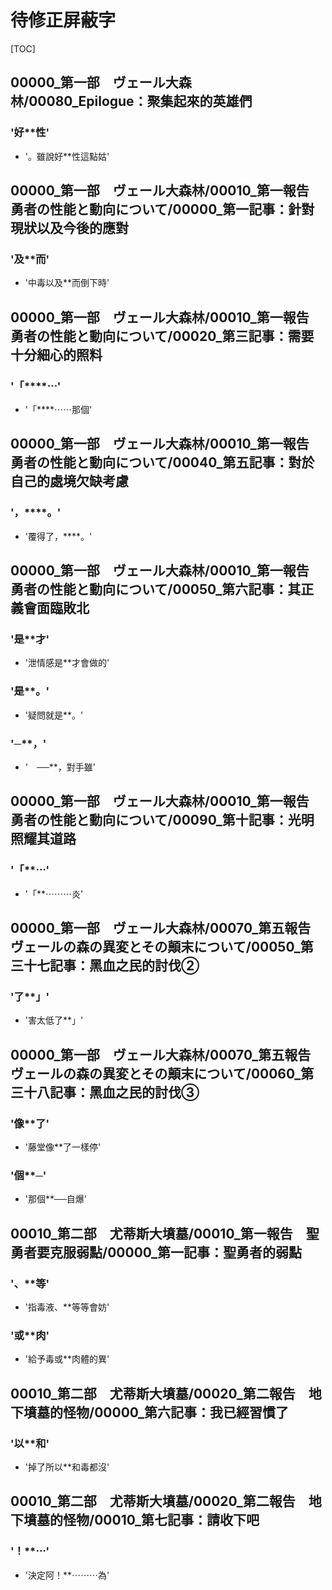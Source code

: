 # 待修正屏蔽字

[TOC]

## 00000_第一部　ヴェール大森林/00080_Epilogue：聚集起來的英雄們

### '好**性'

- '。雖說好**性這點姑'


## 00000_第一部　ヴェール大森林/00010_第一報告　勇者の性能と動向について/00000_第一記事：針對現狀以及今後的應對

### '及**而'

- '中毒以及**而倒下時'


## 00000_第一部　ヴェール大森林/00010_第一報告　勇者の性能と動向について/00020_第三記事：需要十分細心的照料

### '「****⋯'

- '「****⋯⋯那個'


## 00000_第一部　ヴェール大森林/00010_第一報告　勇者の性能と動向について/00040_第五記事：對於自己的處境欠缺考慮

### '，****。'

- '覆得了，****。'


## 00000_第一部　ヴェール大森林/00010_第一報告　勇者の性能と動向について/00050_第六記事：其正義會面臨敗北

### '是**才'

- '泄情感是**才會做的'

### '是**。'

- '疑問就是**。'

### '─**，'

- '　──**，對手雖'


## 00000_第一部　ヴェール大森林/00010_第一報告　勇者の性能と動向について/00090_第十記事：光明照耀其道路

### '「**⋯'

- '「**⋯⋯⋯炎'


## 00000_第一部　ヴェール大森林/00070_第五報告　ヴェールの森の異変とその顛末について/00050_第三十七記事：黑血之民的討伐②

### '了**」'

- '害太低了**」'


## 00000_第一部　ヴェール大森林/00070_第五報告　ヴェールの森の異変とその顛末について/00060_第三十八記事：黑血之民的討伐③

### '像**了'

- '藤堂像**了一樣停'

### '個**─'

- '那個**──自爆'


## 00010_第二部　尤蒂斯大墳墓/00010_第一報告　聖勇者要克服弱點/00000_第一記事：聖勇者的弱點

### '、**等'

- '指毒液、**等等會妨'

### '或**肉'

- '給予毒或**肉體的異'


## 00010_第二部　尤蒂斯大墳墓/00020_第二報告　地下墳墓的怪物/00000_第六記事：我已經習慣了

### '以**和'

- '掉了所以**和毒都沒'


## 00010_第二部　尤蒂斯大墳墓/00020_第二報告　地下墳墓的怪物/00010_第七記事：請收下吧

### '！**⋯'

- '決定阿！**⋯⋯⋯為'
